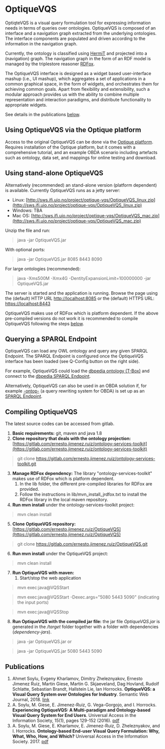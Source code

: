 # OptiqueVQS
OptiqteVQS is a visual query formulation tool for expressing information needs in terms of queries over ontologies. OptiqueVQS is composed of an interface and a navigation graph extracted from the underlying ontologies. The interface components are populated and driven according to the information in the navigation graph.

Currently, the ontology is classified using [HermiT](http://www.cs.ox.ac.uk/isg/tools/HermiT/) and projected into a (navigation) graph. The navigation graph in the form of an RDF model is managed by the triplestore reasoner [RDFox](http://www.cs.ox.ac.uk/isg/tools/RDFox/).

The OptiqueVQS interface is designed as a widget based user-interface mashup (i.e., UI mashup), which aggregates a set of applications in a common graphical space, in the form of widgets, and orchestrates them for achieving common goals. Apart from flexibility and extensibility, such a modular approach provides us with the ability to combine multiple representation and interaction paradigms, and distribute functionality to appropriate widgets.

See details in the publications [below](#publications).


## Using OptiqueVQS via the Optique platform

Access to the original OptiqueVQS can be done via the [Optique platform](http://optique-project.eu/northwind-tutorial/). Requires installation of the Optique platform, but it comes with a comprehensive tutorial, and an example OBDA scenario including artefacts such as ontology, data set, and mappings for online testing and download.

## Using stand-alone OptiqueVQS 

Alternatively (recommended) an stand-alone version (platform dependent) is available. Currently OptiqueVQS runs as a jetty server:

- Linux: [http://sws.ifi.uio.no/project/optique-vqs/OptiqueVQS_linux.zip](http://sws.ifi.uio.no/project/optique-vqs/OptiqueVQS_linux.zip)
- Windows: TBA 
- Mac OS: [http://sws.ifi.uio.no/project/optique-vqs/OptiqueVQS_mac.zip](http://sws.ifi.uio.no/project/optique-vqs/OptiqueVQS_mac.zip)

Unzip the file and run:
> java -jar OptiqueVQS.jar

With optional ports:
> java -jar OptiqueVQS.jar 8085 8443 8090

For large ontologies (recommended):
> java -Xms500M -Xmx4G -DentityExpansionLimit=100000000 -jar OptiqueVQS.jar 


The server is started and the application is running. Browse the page using the (default) HTTP URL [http://localhost:8085](http://localhost:8085) or the (default) HTTPS URL: [https://localhost:8443](https://localhost:8443)


OptiqueVQS makes use of RDFox which is platform dependent. If the above pre-compiled versions do not work it is recommended to compile OptiqueVQS following the steps [below](#compiling-optiquevqs).


## Querying a SPARQL Endpoint

OptiqueVQS can load any OWL ontology and query any given SPARQL Endpoint. The SPARQL Endpoint is configured once the OptiqueVQS interface has been loaded (see Q-Config button on the right side).

For example, OptiqueVQS could load the [dbpedia ontology (T-Box)](http://wiki.dbpedia.org/services-resources/ontology) and connect to the [dbpedia SPARQL Endpoint](http://dbpedia.org/sparql). 

Alternatively, OptiqueVQS can also be used in an OBDA solution if, for example [-ontop-](http://ontop.inf.unibz.it/) (a query rewriting system for OBDA) is set up as an [SPARQL Endpoint](https://github.com/ontop/ontop/wiki/ObdalibSPARQLendpoint).
 


## Compiling OptiqueVQS

The latest source codes can be accessed from gitlab. 

1. **Basic requirements:** git, maven and java 1.8
2. **Clone repository that deals with the ontology projection:** [https://gitlab.com/ernesto.jimenez.ruiz/ontology-services-toolkit](https://gitlab.com/ernesto.jimenez.ruiz/ontology-services-toolkit)
> git clone https://gitlab.com/ernesto.jimenez.ruiz/ontology-services-toolkit.git
3. **Manage RDFox dependency:** The library "ontology-services-toolkit" makes use of RDFox which is platform dependent. 
	1. In the lib folder, the different pre-compiled libraries for RDFox are provided.
	2. Follow the instructions in lib/mvn_install_jrdfox.txt to install the RDFox library in the local maven repository.
4. **Run mvn install** under the ontology-services-toolkit project:
> mvn clean install
5. **Clone OptiqueVQS repository:** [https://gitlab.com/ernesto.jimenez.ruiz/OptiqueVQS](https://gitlab.com/ernesto.jimenez.ruiz/OptiqueVQS)
> git clone https://gitlab.com/ernesto.jimenez.ruiz/OptiqueVQS.git
6. **Run mvn install** under the OptiqueVQS project:
> mvn clean install
7. **Run OptiqueVQS with maven:**
	1. Start/stop the web application
	
> mvn exec:java@VQSStart

> mvn exec:java@VQSStart -Dexec.args="5080 5443 5090" (indicating the input ports)
	
> mvn exec:java@VQSStop 

8. **Run OptiqueVQS with the compiled jar file:** the jar file *OptiqueVQS.jar* is generated in the */target* folder together with a folder with dependencies (*dependency-jars*).

> java -jar OptiqueVQS.jar
or

> java -jar OptiqueVQS.jar 5080 5443 5090



## Publications

1. Ahmet Soylu, Evgeny Kharlamov, Dimitry Zheleznyakov, Ernesto Jimenez Ruiz, Martin Giese, Martin G. Skjaeveland, Dag Hovland, Rudolf Schlatte, Sebastian Brandt, Hallstein Lie, Ian Horrocks. **OptiqueVQS: a Visual Query System over Ontologies for Industry**. Semantic Web Journal, 2018. [link](http://semantic-web-journal.net/content/optiquevqs-visual-query-system-over-ontologies-industry-0)
2. A. Soylu, M. Giese, E. Jimenez-Ruiz, G. Vega-Gorgojo, and I. Horrocks. **Experiencing OptiqueVQS: A Multi-paradigm and Ontology-based Visual Query System for End Users**. Universal Access in the Information Society, 15(1), pages 129-152 (2016). [pdf](http://www.cs.ox.ac.uk/files/8117/uais2015_soylu.pdf)
3. A. Soylu, M. Giese, E. Kharlamov, E. Jimenez-Ruiz, D. Zheleznyakov, and I. Horrocks. **Ontology-based End-user Visual Query Formulation: Why, What, Who, How, and Which?** Universal Access in the Information Society. 2017. [pdf](http://www.cs.ox.ac.uk/files/8116/Soylu_et_al_UAIS_2016.pdf)


